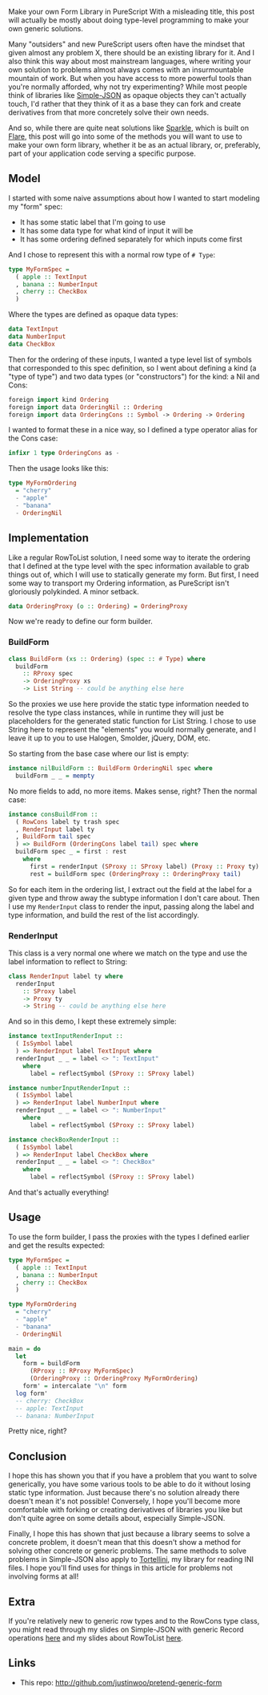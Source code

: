 Make your own Form Library in PureScript
With a misleading title, this post will actually be mostly about doing type-level programming to make your own generic solutions.

Many "outsiders" and new PureScript users often have the mindset that given almost any problem X, there should be an existing library for it. And I also think this way about most mainstream languages, where writing your own solution to problems almost always comes with an insurmountable mountain of work. But when you have access to more powerful tools than you're normally afforded, why not try experimenting? While most people think of libraries like [Simple-JSON](https://github.com/justinwoo/purescript-simple-json) as opaque objects they can't actually touch, I'd rather that they think of it as a base they can fork and create derivatives from that more concretely solve their own needs.

And so, while there are quite neat solutions like [Sparkle](https://github.com/sharkdp/purescript-sparkle), which is built on [Flare](https://github.com/sharkdp/purescript-flare), this post will go into some of the methods you will want to use to make your own form library, whether it be as an actual library, or, preferably, part of your application code serving a specific purpose.

## Model

I started with some naive assumptions about how I wanted to start modeling my "form" spec:

* It has some static label that I'm going to use
* It has some data type for what kind of input it will be
* It has some ordering defined separately for which inputs come first

And I chose to represent this with a normal row type of `# Type`:

```hs
type MyFormSpec =
  ( apple :: TextInput
  , banana :: NumberInput
  , cherry :: CheckBox
  )
```

Where the types are defined as opaque data types:

```hs
data TextInput
data NumberInput
data CheckBox
```

Then for the ordering of these inputs, I wanted a type level list of symbols that corresponded to this spec definition, so I went about defining a kind (a "type of type") and two data types (or "constructors") for the kind: a Nil and Cons:

```hs
foreign import kind Ordering
foreign import data OrderingNil :: Ordering
foreign import data OrderingCons :: Symbol -> Ordering -> Ordering
```

I wanted to format these in a nice way, so I defined a type operator alias for the Cons case:

```hs
infixr 1 type OrderingCons as -
```

Then the usage looks like this:

```hs
type MyFormOrdering
  = "cherry"
  - "apple"
  - "banana"
  - OrderingNil
```

## Implementation

Like a regular RowToList solution, I need some way to iterate the ordering that I defined at the type level with the spec information available to grab things out of, which I will use to statically generate my form. But first, I need some way to transport my Ordering information, as PureScript isn't gloriously polykinded. A minor setback.

```hs
data OrderingProxy (o :: Ordering) = OrderingProxy
```

Now we're ready to define our form builder.

### BuildForm

```hs
class BuildForm (xs :: Ordering) (spec :: # Type) where
  buildForm
    :: RProxy spec
    -> OrderingProxy xs
    -> List String -- could be anything else here
```

So the proxies we use here provide the static type information needed to resolve the type class instances, while in runtime they will just be placeholders for the generated static function for List String. I chose to use String here to represent the "elements" you would normally generate, and I leave it up to you to use Halogen, Smolder, jQuery, DOM, etc.

So starting from the base case where our list is empty:

```hs
instance nilBuildForm :: BuildForm OrderingNil spec where
  buildForm _ _ = mempty
```

No more fields to add, no more items. Makes sense, right? Then the normal case:

```hs
instance consBuildFrom ::
  ( RowCons label ty trash spec
  , RenderInput label ty
  , BuildForm tail spec
  ) => BuildForm (OrderingCons label tail) spec where
  buildForm spec _ = first : rest
    where
      first = renderInput (SProxy :: SProxy label) (Proxy :: Proxy ty)
      rest = buildForm spec (OrderingProxy :: OrderingProxy tail)
```

So for each item in the ordering list, I extract out the field at the label for a given type and throw away the subtype information I don't care about. Then I use my `RenderInput` class to render the input, passing along the label and type information, and build the rest of the list accordingly.

### RenderInput

This class is a very normal one where we match on the type and use the label information to reflect to String:

```hs
class RenderInput label ty where
  renderInput
    :: SProxy label
    -> Proxy ty
    -> String -- could be anything else here
```

And so in this demo, I kept these extremely simple:

```hs
instance textInputRenderInput ::
  ( IsSymbol label
  ) => RenderInput label TextInput where
  renderInput _ _ = label <> ": TextInput"
    where
      label = reflectSymbol (SProxy :: SProxy label)

instance numberInputRenderInput ::
  ( IsSymbol label
  ) => RenderInput label NumberInput where
  renderInput _ _ = label <> ": NumberInput"
    where
      label = reflectSymbol (SProxy :: SProxy label)

instance checkBoxRenderInput ::
  ( IsSymbol label
  ) => RenderInput label CheckBox where
  renderInput _ _ = label <> ": CheckBox"
    where
      label = reflectSymbol (SProxy :: SProxy label)
```

And that's actually everything!

## Usage

To use the form builder, I pass the proxies with the types I defined earlier and get the results expected:

```hs
type MyFormSpec =
  ( apple :: TextInput
  , banana :: NumberInput
  , cherry :: CheckBox
  )

type MyFormOrdering
  = "cherry"
  - "apple"
  - "banana"
  - OrderingNil

main = do
  let
    form = buildForm
      (RProxy :: RProxy MyFormSpec)
      (OrderingProxy :: OrderingProxy MyFormOrdering)
    form' = intercalate "\n" form
  log form'
  -- cherry: CheckBox
  -- apple: TextInput
  -- banana: NumberInput
```

Pretty nice, right?

## Conclusion

I hope this has shown you that if you have a problem that you want to solve generically, you have some various tools to be able to do it without losing static type information. Just because there's no solution already there doesn't mean it's not possible! Conversely, I hope you'll become more comfortable with forking or creating derivatives of libraries you like but don't quite agree on some details about, especially Simple-JSON.

Finally, I hope this has shown that just because a library seems to solve a concrete problem, it doesn't mean that this doesn't show a method for solving other concrete or generic problems. The same methods to solve problems in Simple-JSON also apply to [Tortellini](https://github.com/justinwoo/purescript-tortellini), my library for reading INI files. I hope you'll find uses for things in this article for problems not involving forms at all!

## Extra

If you're relatively new to generic row types and to the RowCons type class, you might read through my slides on Simple-JSON with generic Record operations [here](https://speakerdeck.com/justinwoo/easy-json-deserialization-with-simple-json-and-record) and my slides about RowToList [here](https://speakerdeck.com/justinwoo/rowlist-fun-with-purescript-2nd-edition).

## Links

* This repo: http://github.com/justinwoo/pretend-generic-form
